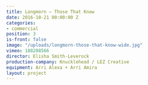 ```yaml
---
title: Longmorn — Those That Know
date: 2016-10-21 00:00:00 Z
categories:
- commercial
position: 3
is-front: false
image: "/uploads/longmorn-those-that-know-wide.jpg"
vimeo: 188288566
director: Elisha Smith-Leverock
production-company: Knucklehead / LEZ Creative
equipment: Arri Alexa + Arri Amira
layout: project
---
```


